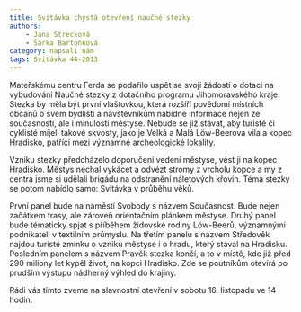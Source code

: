 ```yaml
---
title: Svitávka chystá otevření naučné stezky
authors:
    - Jana Strecková
    - Šárka Bartoňková
category: napsali nám
tags: Svitávka 44-2013
---
```


Mateřskému centru Ferda se podařilo uspět se svojí žádostí o dotaci na vybudování Naučné stezky z dotačního programu Jihomoravského kraje. Stezka by měla být první vlaštovkou, která rozšíří povědomí místních občanů o svém bydlišti a návštěvníkům nabídne informace nejen ze současnosti, ale i minulosti městyse. Nebude se již stávat, aby turisté či cyklisté míjeli takové skvosty, jako je Velká a Malá Löw-Beerova vila a kopec Hradisko, patřící mezi významné archeologické lokality.

Vzniku stezky předcházelo doporučení vedení městyse, vést ji na kopec Hradisko. Městys nechal vykácet a odvézt stromy z vrcholu kopce a my z centra jsme si udělali brigádu na odstranění náletových křovin. Téma stezky se potom nabídlo samo: Svitávka v průběhu věků.

První panel bude na náměstí Svobody s názvem Současnost. Bude nejen začátkem trasy, ale zároveň orientačním plánkem městyse. Druhý panel bude tématicky spjat s příběhem židovské rodiny Löw-Beerů, významnými podnikateli v textilním průmyslu. Na třetím panelu s názvem Středověk najdou turisté zmínku o vzniku městyse i o hradu, který stával na Hradisku. Posledním panelem s názvem Pravěk stezka končí, a to v místě, kde již před 290 miliony let kypěl život, na kopci Hradisko. Zde se poutníkům otevírá po prudším výstupu nádherný výhled do krajiny.

Rádi vás tímto zveme na slavnostní otevření v sobotu 16. listopadu ve 14 hodin.
